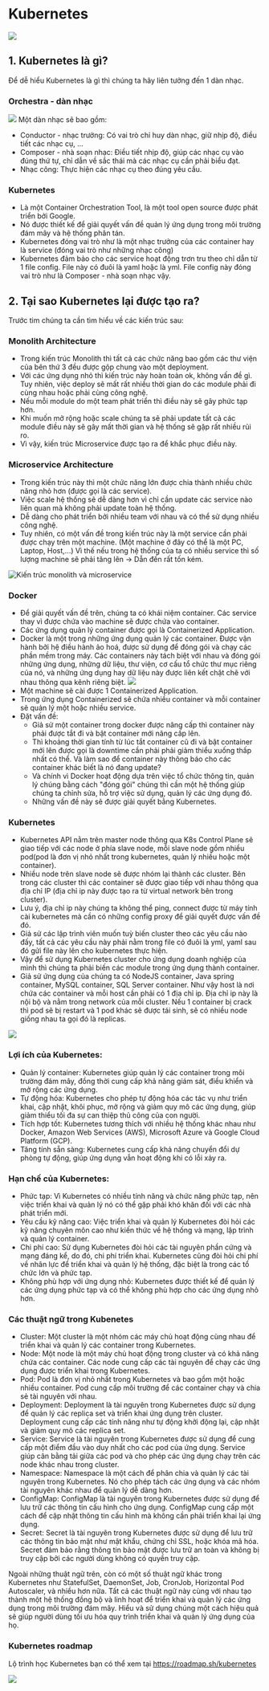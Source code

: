 # Kubernetes

![](https://longvan.net/hinhanh/tintuc/gioi-thieu-ve-kubernetes.jpg)

## 1. Kubernetes là gì?
Để dễ hiểu Kubernetes là gì thì chúng ta hãy liên tưởng đến 1 dàn nhạc.
    
### Orchestra - dàn nhạc
![](https://img.freepik.com/free-vector/conductor-musicians-standing-theater-stage-flat-illustration-cartoon-people-playing-violin-cello-harp_74855-10532.jpg)
Một dàn nhạc sẽ bao gồm:
- Conductor - nhạc trưởng: Có vai trò chỉ huy dàn nhạc, giữ nhịp độ, điều tiết các nhạc cụ, ...
- Composer - nhà soạn nhạc: Điều tiết nhịp độ, giúp các nhạc cụ vào đúng thứ tự, chỉ dẫn về sắc thái mà các nhạc cụ cần phải biểu đạt. 
- Nhạc công: Thực hiện các nhạc cụ theo đúng yêu cầu.

### Kubernetes
- Là một Container Orchestration Tool, là một tool open source được phát triển bởi Google.
- Nó được thiết kế để giải quyết vấn đề quản lý ứng dụng trong môi trường đám mây và hệ thống phân tán.
- Kubernetes đóng vai trò như là một nhạc trưởng của các container hay là service (đóng vai trò như những nhạc công)
- Kubernetes đảm bảo cho các service hoạt động trơn tru theo chỉ dẫn từ 1 file config. File này có đuôi là yaml hoặc là yml. File config này đóng vai trò như là Composer - nhà soạn nhạc vậy.

## 2. Tại sao Kubernetes lại được tạo ra?
Trước tim chúng ta cần tìm hiểu về các kiến trúc sau:

### Monolith Architecture
- Trong kiến trúc Monolith thì tất cả các chức năng bao gồm các thư viện của bên thứ 3 đều được gộp chung vào một deployment.
- Với các ứng dụng nhỏ thì kiến trúc này hoàn toàn ok, không vấn đề gì. Tuy nhiên, việc deploy sẽ mất rất nhiều thời gian do các module phải đi cùng nhau hoặc phải cùng công nghệ.
- Nếu mỗi module do một team phát triển thì điều này sẽ gây phức tạp hơn.
- Khi muốn mở rộng hoặc scale chúng ta sẽ phải update tất cả các module điều này sẽ gây mất thời gian và hệ thống sẽ gặp rất nhiều rủi ro.
- Vì vậy, kiến trúc Microservice được tạo ra để khắc phục điều này.

### Microservice Architecture
- Trong kiến trúc này thì một chức năng lớn được chia thành nhiều chức năng nhỏ hơn (được gọi là các service).
- Việc scale hệ thống sẽ dễ dàng hơn vì chỉ cần update các service nào liên quan mà không phải update toàn hệ thống.
- Dễ dàng cho phát triển bởi nhiều team với nhau và có thể sử dụng nhiều công nghệ.
- Tuy nhiên, có một vấn đề trong kiến trúc này là một service cần phải được chạy trên một machine. (Một machine ở đây có thể là một PC, Laptop, Host,...) Vì thế nếu trong hệ thống của ta có nhiều service thì số lượng machine sẽ phải tăng lên -> Dẫn đến rất tốn kém.

![Kiến trúc monolith và microservice](https://www.openlegacy.com/hubfs/Picture1.webp "Kiến trúc monolith và microservice")

### Docker
- Để giải quyết vấn đề trên, chúng ta có khái niệm container. Các service thay vì được chứa vào machine sẽ được chứa vào container.
- Các ứng dụng quản lý container được gọi là Containerized Application.
- Docker là một trong những ứng dụng quản lý các container. Được vận hành bởi hệ điều hành ảo hoá, được sử dụng để đóng gói và chạy các phần mềm trong máy. Các containers này tách biệt với nhau và đóng gói những ứng dụng, những dữ liệu, thư viện, cơ cấu tổ chức thư mục riêng của nó, và những ứng dụng hay dữ liệu này được liên kết chặt chẽ với nhau thông qua kênh riêng biệt.
![](https://www.docker.com/wp-content/uploads/2021/11/docker-containerized-appliction-blue-border_2.png)
- Một machine sẽ cài được 1 Containerized Application.
- Trong ứng dụng Containerized sẽ chứa nhiều container và mỗi container sẽ quản lý một hoặc nhiều service.
- Đặt vấn đề:
    - Giả sử một container trong docker được nâng cấp thì container này phải được tắt đi và bật container mới nâng cấp lên.
    - Thì khoảng thời gian tính từ lúc tắt container cũ đi và bật container mới lên được gọi là downtime cần phải phải giảm thiểu xuống thấp nhất có thể. Và làm sao để container này thông báo cho các container khác biết là nó đang update?
    - Và chính vì Docker hoạt động dựa trên việc tổ chức thông tin, quản lý chúng bằng cách "đóng gói" chúng thì cần một hệ thống giúp chúng ta chỉnh sửa, hỗ trợ việc sử dụng, quản lý các ứng dụng đó.
    - Những vấn đề này sẽ được giải quyết bằng Kubernetes.

### Kubernetes
- Kubernetes API nằm trên master node thông qua K8s Control Plane sẽ giao tiếp với các node ở phía slave node, mỗi slave node gồm nhiều pod(pod là đơn vị nhỏ nhất trong kubernetes, quản lý nhiều hoặc một container).
- Nhiều node trên slave node sẽ được nhóm lại thành các cluster. Bên trong các cluster thì các container sẽ được giao tiếp với nhau thông qua địa chỉ IP (địa chỉ ip này được tạo ra từ virtual network bên trong cluster).
- Lưu ý, địa chỉ ip này chúng ta không thể ping, connect được từ máy tính cài kubernetes mà cần có những config proxy để giải quyết được vấn đề đó.
- Giả sử các lập trình viên muốn tuỳ biến cluster theo các yêu cầu nào đấy, tất cả các yêu cầu này phải nằm trong file có đuôi là yml, yaml sau đó gửi file này lên cho kubernetes thực hiện.
- Vậy để sử dụng Kubernetes cluster cho ứng dụng doanh nghiệp của mình thì chúng ta phải biến các module trong ứng dụng thành container.
- Giả sử ứng dụng của chúng ta có NodeJS container, Java spring container, MySQL container, SQL Server container. Như vậy host là nơi chứa các container và mỗi host cần phải có 1 địa chỉ ip. Địa chỉ ip này là nội bộ và nằm trong network của mỗi cluster. Nếu 1 container bị crack thì pod sẽ bị restart và 1 pod khác sẽ được tái sinh, sẽ có nhiều node giống nhau ta gọi đó là replicas.

![](https://www.opsramp.com/wp-content/uploads/2022/07/Kubernetes-Architecture.png)

### Lợi ích của Kubernetes:

- Quản lý container: Kubernetes giúp quản lý các container trong môi trường đám mây, đồng thời cung cấp khả năng giám sát, điều khiển và mở rộng các ứng dụng.
- Tự động hóa: Kubernetes cho phép tự động hóa các tác vụ như triển khai, cập nhật, khôi phục, mở rộng và giảm quy mô các ứng dụng, giúp giảm thiểu tối đa sự can thiệp thủ công của con người.
- Tích hợp tốt: Kubernetes tương thích với nhiều hệ thống khác nhau như Docker, Amazon Web Services (AWS), Microsoft Azure và Google Cloud Platform (GCP).
- Tăng tính sẵn sàng: Kubernetes cung cấp khả năng chuyển đổi dự phòng tự động, giúp ứng dụng vẫn hoạt động khi có lỗi xảy ra.

### Hạn chế của Kubernetes:

- Phức tạp: Vì Kubernetes có nhiều tính năng và chức năng phức tạp, nên việc triển khai và quản lý nó có thể gặp phải khó khăn đối với các nhà phát triển mới.
- Yêu cầu kỹ năng cao: Việc triển khai và quản lý Kubernetes đòi hỏi các kỹ năng chuyên môn cao như kiến thức về hệ thống và mạng, lập trình và quản lý container.
- Chi phí cao: Sử dụng Kubernetes đòi hỏi các tài nguyên phần cứng và mạng đáng kể, do đó, chi phí triển khai. Kubernetes cũng đòi hỏi chi phí về nhân lực để triển khai và quản lý hệ thống, đặc biệt là trong các tổ chức lớn và phức tạp.
- Không phù hợp với ứng dụng nhỏ: Kubernetes được thiết kế để quản lý các ứng dụng phức tạp và có thể không phù hợp cho các ứng dụng nhỏ hơn.

### Các thuật ngữ trong Kubenetes

- Cluster: Một cluster là một nhóm các máy chủ hoạt động cùng nhau để triển khai và quản lý các container trong Kubernetes.
- Node: Một node là một máy chủ hoạt động trong cluster và có khả năng chứa các container. Các node cung cấp các tài nguyên để chạy các ứng dụng được triển khai trong Kubernetes.
- Pod: Pod là đơn vị nhỏ nhất trong Kubernetes và bao gồm một hoặc nhiều container. Pod cung cấp môi trường để các container chạy và chia sẻ tài nguyên với nhau.
- Deployment: Deployment là tài nguyên trong Kubernetes được sử dụng để quản lý các replica set và triển khai ứng dụng trên cluster. Deployment cung cấp các tính năng như tự động khởi động lại, cập nhật và giảm quy mô các replica set.
- Service: Service là tài nguyên trong Kubernetes được sử dụng để cung cấp một điểm đầu vào duy nhất cho các pod của ứng dụng. Service giúp cân bằng tải giữa các pod và cho phép các ứng dụng chạy trên các node khác nhau trong cluster.
- Namespace: Namespace là một cách để phân chia và quản lý các tài nguyên trong Kubernetes. Nó cho phép tách các ứng dụng và các nhóm tài nguyên khác nhau để quản lý dễ dàng hơn.
- ConfigMap: ConfigMap là tài nguyên trong Kubernetes được sử dụng để lưu trữ các thông tin cấu hình cho ứng dụng. ConfigMap cung cấp một cách để cập nhật thông tin cấu hình mà không cần phải triển khai lại ứng dụng.
- Secret: Secret là tài nguyên trong Kubernetes được sử dụng để lưu trữ các thông tin bảo mật như mật khẩu, chứng chỉ SSL, hoặc khóa mã hóa. Secret đảm bảo rằng thông tin bảo mật được lưu trữ an toàn và không bị truy cập bởi các người dùng không có quyền truy cập.

Ngoài những thuật ngữ trên, còn có một số thuật ngữ khác trong Kubernetes như StatefulSet, DaemonSet, Job, CronJob, Horizontal Pod Autoscaler, và nhiều hơn nữa. Tất cả các thuật ngữ này cùng với nhau tạo thành một hệ thống đồng bộ và linh hoạt để triển khai và quản lý các ứng dụng trong môi trường đám mây. Hiểu và sử dụng chúng một cách hiệu quả sẽ giúp người dùng tối ưu hóa quy trình triển khai và quản lý ứng dụng của họ.

### Kubernetes roadmap
Lộ trình học Kubernetes bạn có thể xem tại https://roadmap.sh/kubernetes
    
![](https://roadmap.sh/roadmaps/kubernetes.png)
